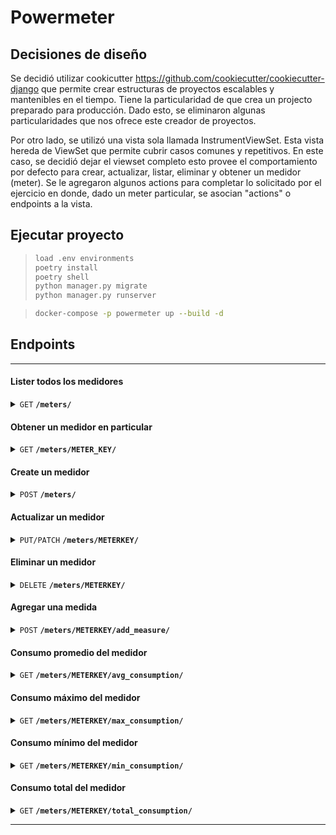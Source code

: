 # Powermeter


## Decisiones de diseño

Se decidió utilizar cookicutter https://github.com/cookiecutter/cookiecutter-django que permite crear estructuras de proyectos escalables y mantenibles en el tiempo. Tiene la particularidad de que crea un projecto preparado para producción. Dado esto, se eliminaron algunas particularidades que nos ofrece este creador de proyectos. 

Por otro lado, se utilizó una vista sola llamada InstrumentViewSet. Esta vista hereda de ViewSet que permite cubrir casos comunes y repetitivos. En este caso, se decidió dejar el viewset completo esto provee el comportamiento por defecto para crear, actualizar, listar, eliminar y obtener un medidor (meter). Se le agregaron algunos actions para completar lo solicitado por el ejercicio en donde, dado un meter particular, se asocian "actions" o endpoints a la vista.

## Ejecutar proyecto

>```bash
> load .env environments
> poetry install
> poetry shell
> python manager.py migrate
> python manager.py runserver
>```

>```bash
> docker-compose -p powermeter up --build -d
>```



## Endpoints

------------------------------------------------------------------------------------------

#### Lister todos los medidores

<details>
 <summary><code>GET</code> <code><b>/meters/</b></code></summary>

##### Parameters

> | name      |  type     | data type               | description                                                           |
> |-----------|-----------|-------------------------|-----------------------------------------------------------------------|
> | N/A      |  N/A | N/A   | N/A  |


##### Responses

> | http code    | content-type                      | response |
> |---------------|----------|---------------------------------------------------------------------|
> | `200`        | `application/json`        | JSON  |                         |

##### Example cURL

> ```bash
>  curl -X GET http://127.0.0.1:8000/meters/
> ```

</details>


#### Obtener un medidor en particular

<details>
 <summary><code>GET</code> <code><b>/meters/METER_KEY/</b></code></summary>

##### Parameters

> | name      |  type     | data type               | description                                                           |
> |-----------|-----------|-------------------------|-----------------------------------------------------------------------|
> | N/A      |  N/A | N/A   | N/A  |


##### Responses

> | http code    | content-type                      | response |
> |---------------|----------|---------------------------------------------------------------------|
> | `200`        | `application/json`        | JSON  |   |

##### Example cURL

> ```bash
>  curl -X GET http://127.0.0.1:8000/meters/meter123/
> ```

</details>


#### Create un medidor

<details>
 <summary><code>POST</code> <code><b>/meters/</b></code></summary>

##### Parameters

> | name              |  type     | data type | description             |
> |-------------------|-----------|-------------------------|-------------------------------------|
> | `meter_key` |  required | str       | clave unica del medidor |
> | `name` |  required | str       | nombre del medidor      |


##### Responses

> | http code | content-type        | response| 
> |-----------|---------------------|---------|
> | `201`     | `application/json`  | JSON  |

##### Example cURL

> ```bash
>  curl -X POST -H 'Content-Type: application/json' -d '{"meter_key":"<METER-KEY>","name":"<NAME>"}' http://127.0.0.1:8000/meters/
> ```

</details>

#### Actualizar un medidor

<details>
 <summary><code>PUT/PATCH</code> <code><b>/meters/METERKEY/</b></code></summary>

##### Parameters

> | name              |  type     | data type | description             |
> |-------------------|-----------|-------------------------|-------------------------------------|
> | `meter_key` |  required | str       | clave unica del medidor |
> | `name` |  required | str       | nombre del medidor      |


##### Responses

> | http code | content-type        | response | 
> |---------------------|-----------|---------------------|
> | `200`     | `application/json`  | JSON  |

##### Example cURL

> ```bash
>  curl -X PUT -H 'Content-Type: application/json' -d '{"meter_key":"<METER-KEY>","name":"<NAME>"}' http://127.0.0.1:8000/meters/<METER-KEY>/
> ```

> ```bash
>  curl -X PATCH -H 'Content-Type: application/json' -d '{"meter_key":"<METER-KEY>"}' http://127.0.0.1:8000/meters/<METER-KEY>/
> ```

</details>


#### Eliminar un medidor

<details>
 <summary><code>DELETE</code> <code><b>/meters/METERKEY/</b></code></summary>

##### Parameters

> | name      |  type     | data type               | description                                                           |
> |-----------|-----------|-------------------------|-----------------------------------------------------------------------|
> | N/A      |  N/A | N/A   | N/A  |


##### Responses

> | http code | content-type       | response | 
> |-----------|---------------------|-----------|
> | `204`     | `application/json` | JSON  |

##### Example cURL

> ```bash
>  curl -X DELETE http://127.0.0.1:8000/meters/<METER-KEY>/
> ```

</details>


#### Agregar una medida

<details>
 <summary><code>POST</code> <code><b>/meters/METERKEY/add_measure/</b></code></summary>

##### Parameters

> | name              |  type     | data type | description           |
> |-------------------|-----------|-----------------------|---|
> | `consumption` |  required | int       | medida positiva del medidor |



##### Responses

> | http code | content-type        | response | 
> |-----------|---------------------|-----------|
> | `201`     | `application/json`  | JSON  |

##### Example cURL

> ```bash
>  curl -X POST -H 'Content-Type: application/json' -d '{"consumption": 10}' http://127.0.0.1:8000/meters/<METER-KEY>/add_measure/
> ```


</details>


#### Consumo promedio del medidor

<details>
 <summary><code>GET</code> <code><b>/meters/METERKEY/avg_consumption/</b></code></summary>

##### Parameters

> | name |  type     | data type | description  |
> |-------|-----|--------------|-----------|
> | N/A |  N/A | N/A | N/A          |



##### Responses

> | http code | content-type        | response | 
> |-----------|-----------|---------------------|
> | `200`     | `application/json`  | JSON  |

##### Example cURL

> ```bash
>  curl -X GET http://127.0.0.1:8000/meters/<METER-KEY>/avg_consumption/
> ```


</details>


#### Consumo máximo del medidor

<details>
 <summary><code>GET</code> <code><b>/meters/METERKEY/max_consumption/</b></code></summary>

##### Parameters

> | name |  type     | data type | description  |
> |-------|-----|--------------|-----------|
> | N/A |  N/A | N/A | N/A          |



##### Responses

> | http code | content-type        | response | 
> |-----------|-----------|---------------------|
> | `200`     | `application/json`  | JSON  |

##### Example cURL

> ```bash
>  curl -X GET http://127.0.0.1:8000/meters/<METER-KEY>/max_consumption/
> ```


</details>

#### Consumo mínimo del medidor

<details>
 <summary><code>GET</code> <code><b>/meters/METERKEY/min_consumption/</b></code></summary>

##### Parameters

> | name |  type     | data type | description  |
> |-------|-----|--------------|-----------|
> | N/A |  N/A | N/A | N/A          |



##### Responses

> | http code | content-type        | response | 
> |-----------|-----------|---------------------|
> | `200`     | `application/json`  | JSON  |

##### Example cURL

> ```bash
>  curl -X GET http://127.0.0.1:8000/meters/<METER-KEY>/min_consumption/
> ```


</details>

#### Consumo total del medidor

<details>
 <summary><code>GET</code> <code><b>/meters/METERKEY/total_consumption/</b></code></summary>

##### Parameters

> | name |  type     | data type | description  |
> |-------|-----|--------------|-----------|
> | N/A |  N/A | N/A | N/A          |



##### Responses

> | http code | content-type        | response | 
> |-----------|-----------|---------------------|
> | `200`     | `application/json`  | JSON  |

##### Example cURL

> ```bash
>  curl -X GET http://127.0.0.1:8000/meters/<METER-KEY>/total_consumption/
> ```


</details>

------------------------------------------------------------------------------------------


